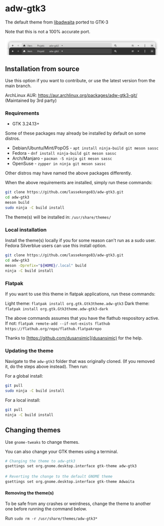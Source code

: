 # adw-gtk3
The default theme from [libadwaita](https://gnome.pages.gitlab.gnome.org/libadwaita/) ported to GTK-3

Note that this is not a 100% accurate port.

![adw-gtk3](screenshot.png?raw=true)

## Installation from source

Use this option if you want to contribute, or use the latest version from the main branch.

ArchLinux AUR: https://aur.archlinux.org/packages/adw-gtk3-git/ (Maintained by 3rd party)

### Requirements

- GTK 3.24.13+

Some of these packages may already be installed by default on some distros.

* Debian/Ubuntu/Mint/PopOS - `apt install ninja-build git meson sassc`
* Fedora - `dnf install ninja-build git meson sassc`
* Arch/Manjaro - `pacman -S ninja git meson sassc`
* OpenSuse - `zypper in ninja git meson sassc`

Other distros may have named the above packages differently.

When the above requirements are installed, simply run these commands:
```bash
git clone https://github.com/lassekongo83/adw-gtk3.git
cd adw-gtk3
meson build
sudo ninja -C build install
```
The theme(s) will be installed in: `/usr/share/themes/`

### Local installation

Install the theme(s) locally if you for some reason can't run as a sudo user. Fedora Silverblue users can use this install option.

```bash
git clone https://github.com/lassekongo83/adw-gtk3.git
cd adw-gtk3
meson -Dprefix="${HOME}/.local" build
ninja -C build install
```

### Flatpak

If you want to use this theme in flatpak applications, run these commands:

Light theme: `flatpak install org.gtk.Gtk3theme.adw-gtk3`
Dark theme: `flatpak install org.gtk.Gtk3theme.adw-gtk3-dark`

The above commands assumes that you have the flathub respository active. If not: `flatpak remote-add --if-not-exists flathub https://flathub.org/repo/flathub.flatpakrepo`

Thanks to [https://github.com/dusansimic](dusansimic) for the help.

### Updating the theme

Navigate to the `adw-gtk3` folder that was originally cloned. (If you removed it, do the steps above instead).
Then run:

For a global install:
```bash
git pull
sudo ninja -C build install
```

For a local install:
```bash
git pull
ninja -C build install
```

## Changing themes

Use `gnome-tweaks` to change themes.

You can also change your GTK themes using a terminal.
```bash
# Changing the theme to adw-gtk3
gsettings set org.gnome.desktop.interface gtk-theme adw-gtk3

# Reverting the change to the default GNOME theme
gsettings set org.gnome.desktop.interface gtk-theme Adwaita
```

#### Removing the theme(s)

To be safe from any crashes or weirdness, change the theme to another one before running the command below.

Run `sudo rm -r /usr/share/themes/adw-gtk3*`

